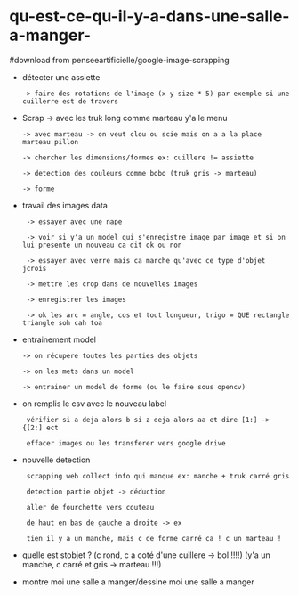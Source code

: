 # qu-est-ce-qu-il-y-a-dans-une-salle-a-manger-

#download from penseeartificielle/google-image-scrapping




 -   détecter une assiette
 
         -> faire des rotations de l'image (x y size * 5) par exemple si une cuillerre est de travers


  - Scrap
        -> avec les truk long comme marteau y'a le menu
        
        -> avec marteau -> on veut clou ou scie mais on a a la place marteau pillon

        -> chercher les dimensions/formes ex: cuillere != assiette
   
        -> detection des couleurs comme bobo (truk gris -> marteau)
      
        -> forme
   
   
   
   
 - travail des images data 
 
        -> essayer avec une nape
    
        -> voir si y'a un model qui s'enregistre image par image et si on lui presente un nouveau ca dit ok ou non
        
        -> essayer avec verre mais ca marche qu'avec ce type d'objet jcrois
        
        -> mettre les crop dans de nouvelles images
        
        -> enregistrer les images
        
        -> ok les arc = angle, cos et tout longueur, trigo = QUE rectangle triangle soh cah toa
        
        
 -  entrainement model
 
        -> on récupere toutes les parties des objets
        
        -> on les mets dans un model

        -> entrainer un model de forme (ou le faire sous opencv)
 


 - on remplis le csv avec le nouveau label
  
        vérifier si a deja alors b si z deja alors aa et dire [1:] -> {[2:] ect
 
        effacer images ou les transferer vers google drive
 
 
 - nouvelle detection
 
        scrapping web collect info qui manque ex: manche + truk carré gris
        
        detection partie objet -> déduction
 
        aller de fourchette vers couteau
 
        de haut en bas de gauche a droite -> ex
 
        tien il y a un manche, mais c de forme carré ca ! c un marteau !
        
 
 
 
 - quelle est stobjet ? (c rond, c a coté d'une cuillere -> bol !!!!) (y'a un manche, c carré et gris -> marteau !!!)
             
 - montre moi une salle a manger/dessine moi une salle a manger
